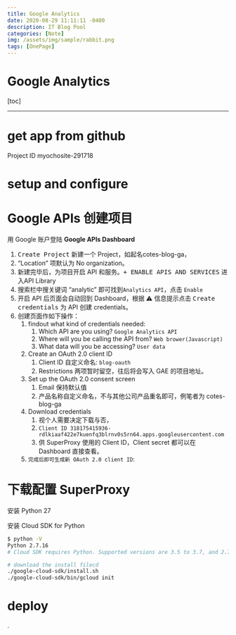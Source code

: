 ```yaml
---
title: Google Analytics
date: 2020-08-29 11:11:11 -0400
description: IT Blog Pool
categories: [Note]
img: /assets/img/sample/rabbit.png
tags: [OnePage]
---
```


# Google Analytics

[toc]


---


# get app from github


Project ID
myochosite-291718





# setup and configure


# Google APIs 创建项目

用 Google 账户登陆 **Google APIs Dashboard**
1. <kbd>Create Project</kbd> 新建一个 Project，如起名cotes-blog-ga，
2. “Location” 项默认为 No organization。
3. 新建完毕后，为项目开启 API 和服务。<kbd>+ ENABLE APIS AND SERVICES</kbd> 进入API Library
4. 搜索栏中搜关键词 “analytic” 即可找到`Analytics API`，点击 `Enable`
5. 开启 API 后页面会自动回到 Dashboard，根据 ⚠️ 信息提示点击 <kbd>Create credentials</kbd> 为 API 创建 credentials。
6. 创建页面作如下操作：
   1. findout what kind of credentials needed:
      1. Which API are you using? `Google Analytics API`
      2. Where will you be calling the API from? `Web brower(Javascript)`
      3. What data will you be accessing? `User data`
   2. Create an OAuth 2.0 client ID
      1. Client ID 自定义命名: `blog-oauth`
      2. Restrictions 两项暂时留空，往后将会写入 GAE 的项目地址。
   3. Set up the OAuth 2.0 consent screen
      1. Email 保持默认值
      2. 产品名称自定义命名，不与其他公司产品重名即可，例笔者为 cotes-blog-ga
   4. Download credentials
      1. 视个人需要决定下载与否，
      2. `Client ID	318175415936-rdlkiaaf422e7kuenfq3blrnv0s5rn64.apps.googleusercontent.com`
      3. 供 SuperProxy 使用的 Client ID，Client secret 都可以在 Dashboard 直接查看。
   5. `完成后即可生成新 OAuth 2.0 client ID`:

# 下载配置 SuperProxy

安装 Python 27


安装 Cloud SDK for Python

```bash
$ python -V
Python 2.7.16
# Cloud SDK requires Python. Supported versions are 3.5 to 3.7, and 2.7.9 or higher.

# download the install filecd 
./google-cloud-sdk/install.sh
./google-cloud-sdk/bin/gcloud init
```

# deploy



















.